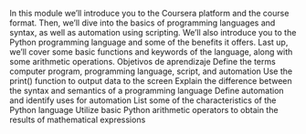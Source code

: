 In this module we’ll introduce you to the Coursera platform and the course format. Then, we’ll dive into the basics of programming languages and syntax, as well as automation using scripting. We’ll also introduce you to the Python programming language and some of the benefits it offers. Last up, we’ll cover some basic functions and keywords of the language, along with some arithmetic operations.
Objetivos de aprendizaje
Define the terms computer program, programming language, script, and automation
Use the print() function to output data to the screen
Explain the difference between the syntax and semantics of a programming language
Define automation and identify uses for automation
List some of the characteristics of the Python language
Utilize basic Python arithmetic operators to obtain the results of mathematical expressions
